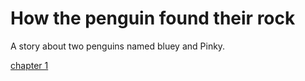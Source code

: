 # How the penguin found their rock

A story about two penguins named bluey and Pinky.
<p> </p>
<a href = "chapter1.html" > chapter 1 </a>
